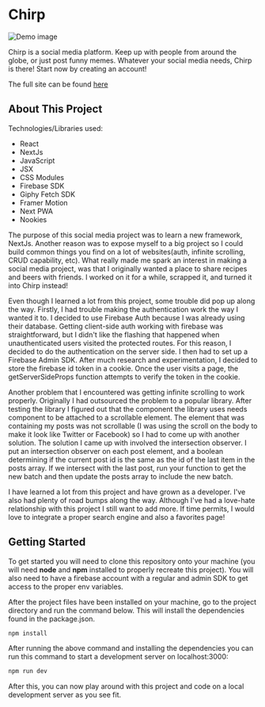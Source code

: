 # Chirp

![Demo image](https://drive.google.com/uc?export=view&id=1uJ3UhrJ4329UTAAtyfnxInUOM07ir90W)

Chirp is a social media platform. Keep up with people from around the globe, or just post funny memes. Whatever your social media needs, Chirp is there! Start now by creating an account!

The full site can be found [here](https://goggle-earth.netlify.app/)

## About This Project

Technologies/Libraries used:

- React
- NextJs
- JavaScript
- JSX
- CSS Modules
- Firebase SDK
- Giphy Fetch SDK
- Framer Motion
- Next PWA
- Nookies

The purpose of this social media project was to learn a new framework, NextJs. Another reason was to expose myself to a big project so I could build common things you find on a lot of websites(auth, infinite scrolling, CRUD capability, etc). What really made me spark an interest in making a social media project, was that I originally wanted a place to share recipes and beers with friends. I worked on it for a while, scrapped it, and turned it into Chirp instead!

Even though I learned a lot from this project, some trouble did pop up along the way. Firstly, I had trouble making the authentication work the way I wanted it to. I decided to use Firebase Auth because I was already using their database. Getting client-side auth working with firebase was straightforward, but I didn't like the flashing that happened when unauthenticated users visited the protected routes. For this reason, I decided to do the authentication on the server side. I then had to set up a Firebase Admin SDK. After much research and experimentation, I decided to store the firebase id token in a cookie. Once the user visits a page, the getServerSideProps function attempts to verify the token in the cookie.

Another problem that I encountered was getting infinite scrolling to work properly. Originally I had outsourced the problem to a popular library. After testing the library I figured out that the component the library uses needs component to be attached to a scrollable element. The element that was containing my posts was not scrollable (I was using the scroll on the body to make it look like Twitter or Facebook) so I had to come up with another solution. The solution I came up with involved the intersection observer. I put an intersection observer on each post element, and a boolean determining if the current post id is the same as the id of the last item in the posts array. If we intersect with the last post, run your function to get the new batch and then update the posts array to include the new batch.

I have learned a lot from this project and have grown as a developer. I've also had plenty of road bumps along the way. Although I've had a love-hate relationship with this project I still want to add more. If time permits, I would love to integrate a proper search engine and also a favorites page!

## Getting Started

To get started you will need to clone this repository onto your machine (you will need **node** and **npm** installed to properly recreate this project). You will also need to have a firebase account with a regular and admin SDK to get access to the proper env variables.

After the project files have been installed on your machine, go to the project directory and run the command below. This will install the dependencies found in the package.json.

```bash
npm install
```

After running the above command and installing the dependencies you can run this command to start a development server on localhost:3000:

```bash
npm run dev
```

After this, you can now play around with this project and code on a local development server as you see fit.
